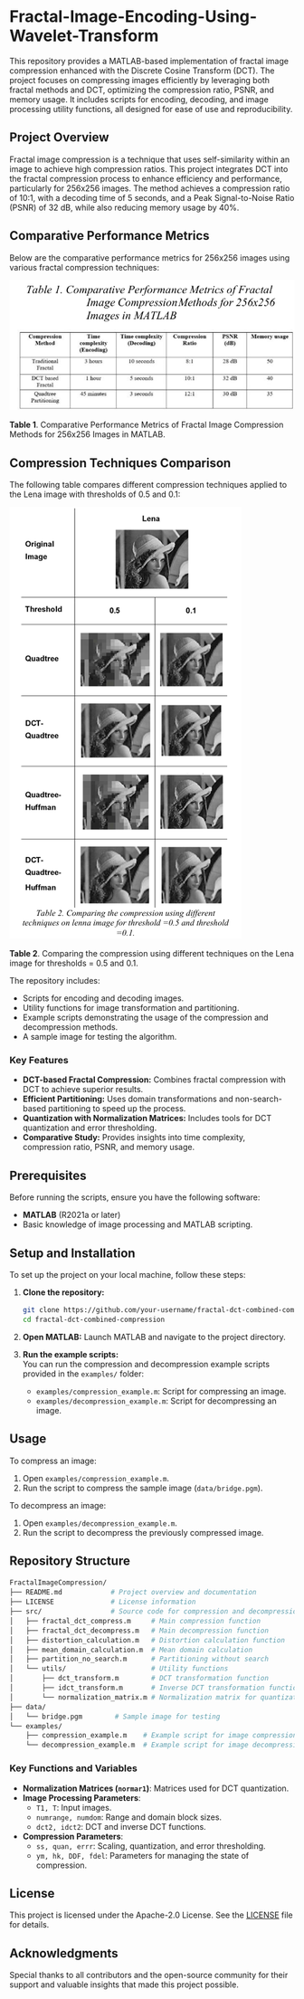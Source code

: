 # Fractal-Image-Encoding-Using-Wavelet-Transform

This repository provides a MATLAB-based implementation of fractal image compression enhanced with the Discrete Cosine Transform (DCT). The project focuses on compressing images efficiently by leveraging both fractal methods and DCT, optimizing the compression ratio, PSNR, and memory usage. It includes scripts for encoding, decoding, and image processing utility functions, all designed for ease of use and reproducibility.

## Project Overview

Fractal image compression is a technique that uses self-similarity within an image to achieve high compression ratios. This project integrates DCT into the fractal compression process to enhance efficiency and performance, particularly for 256x256 images. The method achieves a compression ratio of 10:1, with a decoding time of 5 seconds, and a Peak Signal-to-Noise Ratio (PSNR) of 32 dB, while also reducing memory usage by 40%.

## Comparative Performance Metrics
Below are the comparative performance metrics for 256x256 images using various fractal compression techniques:

![Comparative Metrics](https://github.com/skumbhar272002/Fractal-Image-Encoding-Using-Wavelet-Transform/blob/7ee9747ef02544b55e549577d803dcdd641560f3/Comparative%20Performance%20Metrics.png)

**Table 1**. Comparative Performance Metrics of Fractal Image Compression Methods for 256x256 Images in MATLAB.

## Compression Techniques Comparison
The following table compares different compression techniques applied to the Lena image with thresholds of 0.5 and 0.1:

![Compression Comparison](https://github.com/skumbhar272002/Fractal-Image-Encoding-Using-Wavelet-Transform/blob/7ee9747ef02544b55e549577d803dcdd641560f3/Compression%20Techniques%20Comparison.png)

**Table 2**. Comparing the compression using different techniques on the Lena image for thresholds = 0.5 and 0.1.


The repository includes:

- Scripts for encoding and decoding images.
- Utility functions for image transformation and partitioning.
- Example scripts demonstrating the usage of the compression and decompression methods.
- A sample image for testing the algorithm.

### Key Features

- **DCT-based Fractal Compression:** Combines fractal compression with DCT to achieve superior results.
- **Efficient Partitioning:** Uses domain transformations and non-search-based partitioning to speed up the process.
- **Quantization with Normalization Matrices:** Includes tools for DCT quantization and error thresholding.
- **Comparative Study:** Provides insights into time complexity, compression ratio, PSNR, and memory usage.

## Prerequisites

Before running the scripts, ensure you have the following software:

- **MATLAB** (R2021a or later)
- Basic knowledge of image processing and MATLAB scripting.

## Setup and Installation

To set up the project on your local machine, follow these steps:

1. **Clone the repository:**
   ```bash
   git clone https://github.com/your-username/fractal-dct-combined-compression.git
   cd fractal-dct-combined-compression
   ```

2. **Open MATLAB:**
   Launch MATLAB and navigate to the project directory.

3. **Run the example scripts:**  
   You can run the compression and decompression example scripts provided in the `examples/` folder:
   - `examples/compression_example.m`: Script for compressing an image.
   - `examples/decompression_example.m`: Script for decompressing an image.

## Usage

To compress an image:

1. Open `examples/compression_example.m`.
2. Run the script to compress the sample image (`data/bridge.pgm`).

To decompress an image:

1. Open `examples/decompression_example.m`.
2. Run the script to decompress the previously compressed image.

## Repository Structure

```bash
FractalImageCompression/
├── README.md            # Project overview and documentation
├── LICENSE              # License information
├── src/                 # Source code for compression and decompression
│   ├── fractal_dct_compress.m     # Main compression function
│   ├── fractal_dct_decompress.m   # Main decompression function
│   ├── distortion_calculation.m   # Distortion calculation function
│   ├── mean_domain_calculation.m  # Mean domain calculation
│   ├── partition_no_search.m      # Partitioning without search
│   └── utils/                     # Utility functions
│       ├── dct_transform.m        # DCT transformation function
│       ├── idct_transform.m       # Inverse DCT transformation function
│       └── normalization_matrix.m # Normalization matrix for quantization
├── data/
│   └── bridge.pgm        # Sample image for testing
└── examples/
    ├── compression_example.m    # Example script for image compression
    └── decompression_example.m  # Example script for image decompression
```

### Key Functions and Variables

- **Normalization Matrices (`normar1`)**: Matrices used for DCT quantization.
- **Image Processing Parameters**: 
  - `T1, T`: Input images.
  - `numrange, numdom`: Range and domain block sizes.
  - `dct2, idct2`: DCT and inverse DCT functions.
- **Compression Parameters**:
  - `ss, quan, errr`: Scaling, quantization, and error thresholding.
  - `ym, hk, DDF, fdel`: Parameters for managing the state of compression.

## License

This project is licensed under the Apache-2.0 License. See the [LICENSE](LICENSE) file for details.

## Acknowledgments

Special thanks to all contributors and the open-source community for their support and valuable insights that made this project possible.

